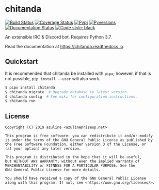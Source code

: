 # chitanda

[![Build Status](https://travis-ci.org/azuline/chitanda.svg?branch=master)](https://travis-ci.org/azuline/chitanda)
[![Coverage Status](https://coveralls.io/repos/github/azuline/chitanda/badge.svg?branch=master)](https://coveralls.io/github/azuline/chitanda?branch=master)
[![Pypi](https://img.shields.io/pypi/v/chitanda.svg)](https://pypi.python.org/pypi/chitanda)
[![Pyversions](https://img.shields.io/pypi/pyversions/chitanda.svg)](https://pypi.python.org/pypi/chitanda)
[![Documentation Status](https://readthedocs.org/projects/chitanda/badge/?version=latest)](https://chitanda.readthedocs.io/en/latest/?badge=latest)
[![Code style: black](https://img.shields.io/badge/code%20style-black-000000.svg)](https://github.com/ambv/black)

An extensible IRC & Discord bot. Requires Python 3.7.

Read the documentation at https://chitanda.readthedocs.io.

## Quickstart

It is recommended that chitanda be installed with `pipx`; however, if that is
not possible, `pip install --user` will also work.

```bash
$ pipx install chitanda
$ chitanda migrate  # Upgrade database to latest version.
$ chitanda config  # See wiki for configuration instructions.
$ chitanda run
```

## License

```
Copyright (C) 2019 azuline <azuline@riseup.net>

This program is free software: you can redistribute it and/or modify
it under the terms of the GNU General Public License as published by
the Free Software Foundation, either version 3 of the License, or
(at your option) any later version.

This program is distributed in the hope that it will be useful,
but WITHOUT ANY WARRANTY; without even the implied warranty of
MERCHANTABILITY or FITNESS FOR A PARTICULAR PURPOSE. See the
GNU General Public License for more details.

You should have received a copy of the GNU General Public License
along with this program. If not, see <https://www.gnu.org/licenses/>.
```

